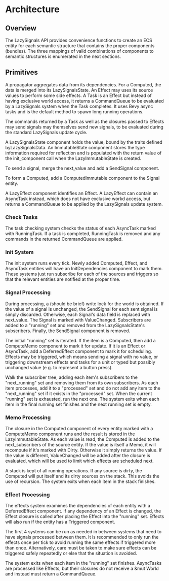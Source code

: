 # Architecture

## Overview

The LazySignals API provides convenience functions to create an ECS entity for
each semantic structure that contains the proper components (bundles). The three mappings of valid
combinations of components to semantic structures is enumerated in the next sections.

## Primitives

A propagator aggregates data from its dependencies. For a Computed, the data is merged into its
LazySignalsState. An Effect may uses its source values to perform some side effects. A Task is an Effect but instead of having exclusive world access, it returns a CommandQueue to be evaluated by a LazySignals system when the Task completes. It uses Bevy async tasks and is the default method to spawn long running operations.

The commands returned by a Task as well as the closures passed to Effects may send signals may themselves send new signals, to be evaluated during the standard LazySignals update cycle.

A LazySignalsState component holds the value, bound by the traits defined byLazySignalsData. An ImmutableState component stores the type information required for reflection and is populated with the return value of the init_component call when the LazyImmutableState is created.

To send a signal, merge the
next_value and add a SendSignal component.

To form a Computed, add a ComputedImmutable component to the Signal entity.

A LazyEffect component identifies an Effect. A LazyEffect can contain an AsyncTask instead, which does not have exclusive workd access, but returns a CommandQueue to be applied by the LazySignals update system.

### Check Tasks

The task checking system checks the status of each AsyncTask marked with RunningTask. If a task is completed, RunningTask is removed and any commands in the returned CommandQueue are applied.

### Init System

The init system runs every tick.
Newly added Computed, Effect, and AsyncTask entities will have an InitDependencies component to mark them.
These systems just run subscribe for each of the sources and triggers so that the relevant entities
are notified at the proper time.

### Signal Processing

During processing, a (should be brief) write lock for the world is obtained. If the value of a signal is unchanged, the
SendSignal for each sent signal is simply discarded. Otherwise, each Signal's data field is replaced with
next_value. The Signal is marked with ValueChanged. Subscribers are added to a "running" set and
removed from the LazySignalsState's subscribers. Finally, the SendSignal component is removed.

The initial "running" set is iterated. If the item is a Computed, then add a ComputeMemo component
to mark it for update. If it is an Effect or AsyncTask, add a DeferredEffect component to mark it for
scheduling. Effects may be triggered, which means sending a signal with no value, or triggering downstream effects and tasks for a unit or typed but possibly unchanged value (e g. to represent a button press).

Walk the subscriber tree, adding each item's subscribers to the "next_running" set and removing them
from its own subscribers. As each item processes, add it to a "processed" set and do not add any
item to the "next_running" set if it exists in the "processed" set. When the current "running" set is
exhausted, run the next one. The system exits when each item in the final running set finishes and the next running set is empty.

### Memo Processing

The closure in the Computed component of every entity marked with a ComputeMemo component runs and the result is
stored in the LazyImmutableState. As each value is read, the Computed is added to the
next_subscribers of the source entity. If the value is itself a Memo, it will recompute if it's marked with Dirty. Otherwise it simply returns the value. If the value is different, ValueChanged will be
added after the closure is evaluated, which will be used to limit which effects are scheduled next.

A stack is kept of all running operations. If any source is dirty, the Computed will put itself and its dirty sources on the stack. This avoids the use of recursion. The system
exits when each item in the stack finishes.

### Effect Processing

The effects system examimes the dependencies of each entity with a DeferredEffect component. If any dependency of an Effect is changed, the Effect closure is
called after placing the Effect into the "running" set. Effects will also run if the entity has a Triggered component.

The first 4 systems can be run as needed in between systems that need to have signals processed
between them. It is recommended to only run the effects once per tick to avoid running the same
effects if triggered more than once. Alternatively, care must be taken to make sure effects can be
triggered safely repeatedly or else that the situation is avoided.

The system exits when each item in the "running" set finishes. AsyncTasks are processed like Effects, but their closures do not receive a &mut World and instead must return a CommandQueue.

